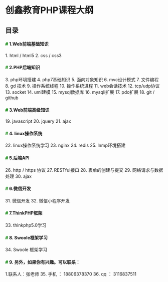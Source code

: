 # 	创鑫教育PHP课程大纲

##	目录

 <h4> <font color=green>#</font> 1.Web前端基础知识</h4>
  1. html / html5
  2. css / css3
    <h4> <font color=green>#</font> 2.PHP后端知识</h4>
  3. php环境搭建
  4. php7基础知识
  5. 面向对象知识
  6. mvc设计模式
  7. 文件编程
  8. gd 技术
  9. 操作系统线程
  10. 操作系统进程
  11. web会话技术
  12. tcp/udp协议
  13. socket
  14. uml建模
  15. mysql数据库
  16. mysqli扩展
  17. pdo扩展
  18. git / github
    <h4> <font color=green>#</font> 3.Web前端高级知识</h4>
  19. javascript
  20. jquery
  21. ajax
     <h4> <font color=green>#</font> 4. linux操作系统</h4>
  22. linux操作系统学习
  23. nginx
  24. redis
  25. lnmp环境搭建
     <h4> <font color=green>#</font> 5.后端API</h4>
  26. http / https 协议
  27. RESTful接口
  28. 表单的创建与提交
  29. 网络请求与数据处理
  30. ajax
     <h4> <font color=green>#</font> 6.微信开发</h4>
  31. 微信开发
  32. 微信小程序开发
     <h4> <font color=green>#</font> 7.ThinkPHP框架</h4>
  33. thinkphp5.0学习
     <h4> <font color=green>#</font> 8. Swoole框架学习</h4>
  34. Swoole 框架学习
     <h4> <font color=green>#</font> 9. 另外，如果你有兴趣。可以联系：</h4>
      1.联系人：张老师
  35. 手机 ： 18806378370
  36. qq ： 3116837511 
